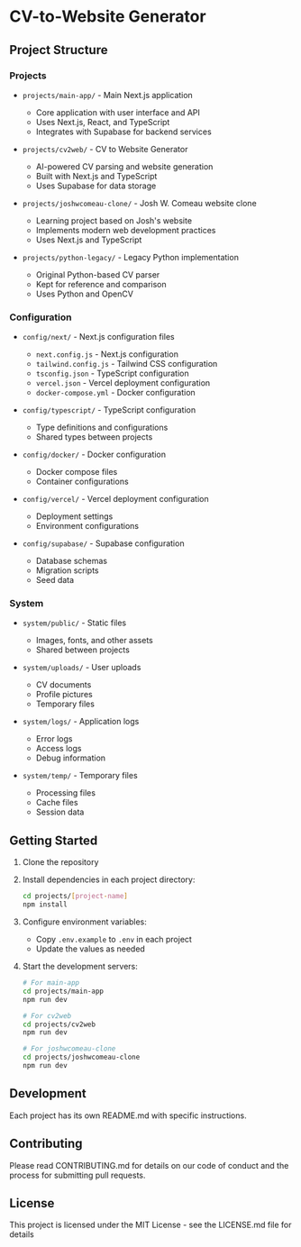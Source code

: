 # CV-to-Website Generator

## Project Structure

### Projects
- `projects/main-app/` - Main Next.js application
  - Core application with user interface and API
  - Uses Next.js, React, and TypeScript
  - Integrates with Supabase for backend services

- `projects/cv2web/` - CV to Website Generator
  - AI-powered CV parsing and website generation
  - Built with Next.js and TypeScript
  - Uses Supabase for data storage

- `projects/joshwcomeau-clone/` - Josh W. Comeau website clone
  - Learning project based on Josh's website
  - Implements modern web development practices
  - Uses Next.js and TypeScript

- `projects/python-legacy/` - Legacy Python implementation
  - Original Python-based CV parser
  - Kept for reference and comparison
  - Uses Python and OpenCV

### Configuration
- `config/next/` - Next.js configuration files
  - `next.config.js` - Next.js configuration
  - `tailwind.config.js` - Tailwind CSS configuration
  - `tsconfig.json` - TypeScript configuration
  - `vercel.json` - Vercel deployment configuration
  - `docker-compose.yml` - Docker configuration

- `config/typescript/` - TypeScript configuration
  - Type definitions and configurations
  - Shared types between projects

- `config/docker/` - Docker configuration
  - Docker compose files
  - Container configurations

- `config/vercel/` - Vercel deployment configuration
  - Deployment settings
  - Environment configurations

- `config/supabase/` - Supabase configuration
  - Database schemas
  - Migration scripts
  - Seed data

### System
- `system/public/` - Static files
  - Images, fonts, and other assets
  - Shared between projects

- `system/uploads/` - User uploads
  - CV documents
  - Profile pictures
  - Temporary files

- `system/logs/` - Application logs
  - Error logs
  - Access logs
  - Debug information

- `system/temp/` - Temporary files
  - Processing files
  - Cache files
  - Session data

## Getting Started

1. Clone the repository
2. Install dependencies in each project directory:
   ```bash
   cd projects/[project-name]
   npm install
   ```

3. Configure environment variables:
   - Copy `.env.example` to `.env` in each project
   - Update the values as needed

4. Start the development servers:
   ```bash
   # For main-app
   cd projects/main-app
   npm run dev

   # For cv2web
   cd projects/cv2web
   npm run dev

   # For joshwcomeau-clone
   cd projects/joshwcomeau-clone
   npm run dev
   ```

## Development

Each project has its own README.md with specific instructions.

## Contributing

Please read CONTRIBUTING.md for details on our code of conduct and the process for submitting pull requests.

## License

This project is licensed under the MIT License - see the LICENSE.md file for details 